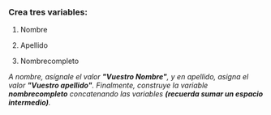 ### Crea tres variables:

1. Nombre

1. Apellido

1. Nombrecompleto

*A nombre, asígnale el valor **"Vuestro Nombre"**, y en apellido, asigna el valor **"Vuestro apellido"**. Finalmente, construye la variable **nombrecompleto** concatenando las variables **(recuerda sumar un espacio intermedio)**.*